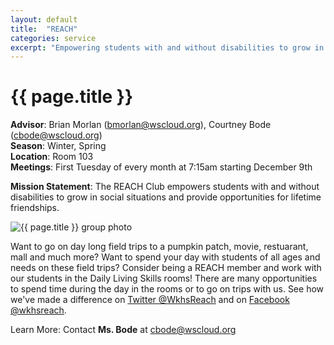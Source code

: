 ```yaml
---
layout: default
title:  "REACH"
categories: service
excerpt: "Empowering students with and without disabilities to grow in social situations."
---
```


# {{ page.title }}

**Advisor**: Brian Morlan (<bmorlan@wscloud.org>), Courtney Bode (<cbode@wscloud.org>)
<br/>**Season**: Winter, Spring
<br/>**Location**: Room 103
<br/>**Meetings**: First Tuesday of every month at 7:15am starting December 9th

**Mission Statement**: The REACH Club empowers students with and without disabilities to grow in social situations and provide opportunities for lifetime friendships.

<img src="{{ site.baseurl }}/images/clubs/{{ page.title }}.jpg" alt="{{ page.title }} group photo"/>

Want to go on day long field trips to a pumpkin patch, movie, restuarant, mall and much more? Want to spend your day with students of all ages and needs on these field trips? Consider being a REACH member and work with our students in the Daily Living Skills rooms! There are many opportunities to spend time during the day in the rooms or to go on trips with us. See how we've made a difference on [Twitter @WkhsReach](https://twitter.com/WkhsReach) and on [Facebook @wkhsreach](https://www.facebook.com/wkhsreach/).

Learn More: Contact **Ms. Bode** at <cbode@wscloud.org>
